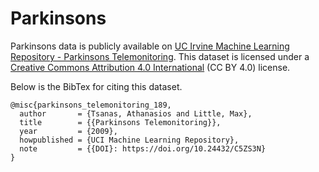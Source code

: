 # Parkinsons

Parkinsons data is publicly available on [UC Irvine Machine Learning Repository - Parkinsons Telemonitoring]([https://archive.ics.uci.edu/dataset/186/wine+quality](https://archive.ics.uci.edu/dataset/189/parkinsons+telemonitoring)). This dataset is licensed under a [Creative Commons Attribution 4.0 International](https://creativecommons.org/licenses/by/4.0/legalcode) (CC BY 4.0) license.

Below is the BibTex for citing this dataset.
```
@misc{parkinsons_telemonitoring_189,
  author       = {Tsanas, Athanasios and Little, Max},
  title        = {{Parkinsons Telemonitoring}},
  year         = {2009},
  howpublished = {UCI Machine Learning Repository},
  note         = {{DOI}: https://doi.org/10.24432/C5ZS3N}
}
```
